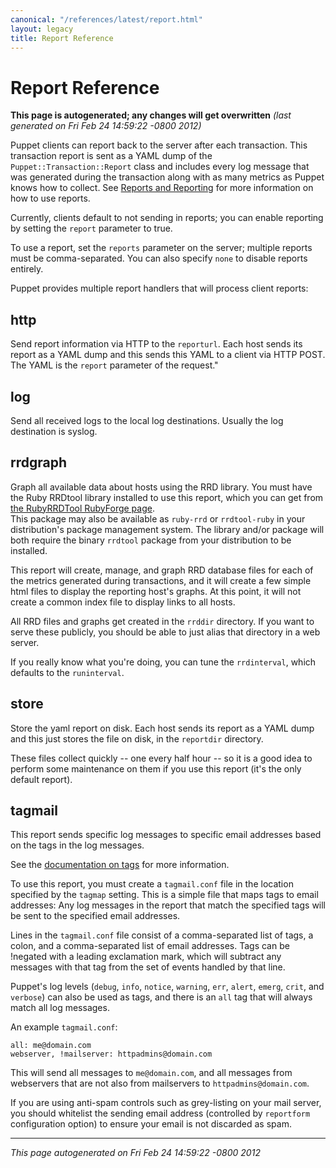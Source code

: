 ```yaml
---
canonical: "/references/latest/report.html"
layout: legacy
title: Report Reference
---
```


# Report Reference



**This page is autogenerated; any changes will get overwritten** *(last generated on Fri Feb 24 14:59:22 -0800 2012)*


Puppet clients can report back to the server after each transaction.  This
transaction report is sent as a YAML dump of the
`Puppet::Transaction::Report` class and includes every log message that was
generated during the transaction along with as many metrics as Puppet knows how
to collect.  See [Reports and Reporting](http://projects.puppetlabs.com/projects/puppet/wiki/Reports_And_Reporting) for more information on how to use reports.

Currently, clients default to not sending in reports; you can enable reporting
by setting the `report` parameter to true.

To use a report, set the `reports` parameter on the server; multiple
reports must be comma-separated.  You can also specify `none` to disable
reports entirely.

Puppet provides multiple report handlers that will process client reports:

http
----
Send report information via HTTP to the `reporturl`. Each host sends
its report as a YAML dump and this sends this YAML to a client via HTTP POST.
The YAML is the `report` parameter of the request."


log
---
Send all received logs to the local log destinations.  Usually
the log destination is syslog.

rrdgraph
--------
Graph all available data about hosts using the RRD library.  You
must have the Ruby RRDtool library installed to use this report, which
you can get from 
[the RubyRRDTool RubyForge page](http://rubyforge.org/projects/rubyrrdtool/).  
This package may also be available as `ruby-rrd` or `rrdtool-ruby` in your 
distribution's package management system.  The library and/or package will both 
require the binary `rrdtool` package from your distribution to be installed.

This report will create, manage, and graph RRD database files for each
of the metrics generated during transactions, and it will create a
few simple html files to display the reporting host's graphs.  At this
point, it will not create a common index file to display links to
all hosts.

All RRD files and graphs get created in the `rrddir` directory.  If
you want to serve these publicly, you should be able to just alias that
directory in a web server.

If you really know what you're doing, you can tune the `rrdinterval`,
which defaults to the `runinterval`.

store
-----
Store the yaml report on disk.  Each host sends its report as a YAML dump
and this just stores the file on disk, in the `reportdir` directory.

These files collect quickly -- one every half hour -- so it is a good idea
to perform some maintenance on them if you use this report (it's the only
default report).

tagmail
-------
This report sends specific log messages to specific email addresses
based on the tags in the log messages.  

See the [documentation on tags](http://projects.puppetlabs.com/projects/puppet/wiki/Using_Tags) for more information.

To use this report, you must create a `tagmail.conf` file in the location
specified by the `tagmap` setting.  This is a simple file that maps tags to
email addresses:  Any log messages in the report that match the specified
tags will be sent to the specified email addresses.

Lines in the `tagmail.conf` file consist of a comma-separated list
of tags, a colon, and a comma-separated list of email addresses.
Tags can be !negated with a leading exclamation mark, which will
subtract any messages with that tag from the set of events handled
by that line.

Puppet's log levels (`debug`, `info`, `notice`, `warning`, `err`,
`alert`, `emerg`, `crit`, and `verbose`) can also be used as tags,
and there is an `all` tag that will always match all log messages.

An example `tagmail.conf`:

    all: me@domain.com
    webserver, !mailserver: httpadmins@domain.com

This will send all messages to `me@domain.com`, and all messages from
webservers that are not also from mailservers to `httpadmins@domain.com`.

If you are using anti-spam controls such as grey-listing on your mail
server, you should whitelist the sending email address (controlled by
`reportform` configuration option) to ensure your email is not discarded as spam.




----------------

*This page autogenerated on Fri Feb 24 14:59:22 -0800 2012*
